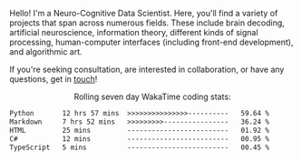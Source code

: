 Hello! I'm a Neuro-Cognitive Data Scientist. Here, you'll find a variety of projects that span across numerous fields. These include brain decoding, artificial neuroscience, information theory, different kinds of signal processing, human-computer interfaces (including front-end development), and algorithmic art. 

If you're seeking consultation, are interested in collaboration, or have any questions, get in <a href='mailto:desk@syrkis.com?subject=Getting%20in%20touch'>touch</a>!

<p align="center">Rolling seven day WakaTime coding stats:</p>
<!--START_SECTION:waka-->

```txt
Python       12 hrs 57 mins  >>>>>>>>>>>>>>>----------   59.64 %
Markdown     7 hrs 52 mins   >>>>>>>>>----------------   36.24 %
HTML         25 mins         -------------------------   01.92 %
C#           12 mins         -------------------------   00.95 %
TypeScript   5 mins          -------------------------   00.45 %
```

<!--END_SECTION:waka-->
